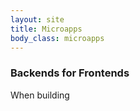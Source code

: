 ```yaml
---
layout: site
title: Microapps
body_class: microapps
---
```



### Backends for Frontends

When building


